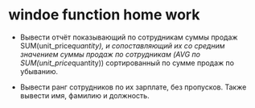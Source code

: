 # windoe function home work

- Вывести отчёт показывающий по сотрудникам суммы продаж SUM(unit_price*quantity),
    и сопоставляющий их со средним значением суммы продаж по сотрудникам
    (AVG по SUM(unit_price*quantity)) сортированный по сумме продаж по убыванию.

- Вывести ранг сотрудников по их зарплате, без пропусков. Также вывести имя, фамилию и должность.

